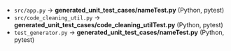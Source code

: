 - `src/app.py` → **generated_unit_test_cases/nameTest.py** (Python, pytest)
- `src/code_cleaning_util.py` → **generated_unit_test_cases/code_cleaning_utilTest.py** (Python, pytest)
- `test_generator.py` → **generated_unit_test_cases/nameTest.py** (Python, pytest)

